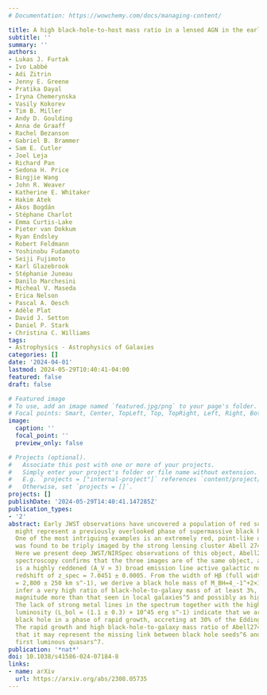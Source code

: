 ```yaml
---
# Documentation: https://wowchemy.com/docs/managing-content/

title: A high black-hole-to-host mass ratio in a lensed AGN in the early Universe
subtitle: ''
summary: ''
authors:
- Lukas J. Furtak
- Ivo Labbé
- Adi Zitrin
- Jenny E. Greene
- Pratika Dayal
- Iryna Chemerynska
- Vasily Kokorev
- Tim B. Miller
- Andy D. Goulding
- Anna de Graaff
- Rachel Bezanson
- Gabriel B. Brammer
- Sam E. Cutler
- Joel Leja
- Richard Pan
- Sedona H. Price
- Bingjie Wang
- John R. Weaver
- Katherine E. Whitaker
- Hakim Atek
- Ákos Bogdán
- Stéphane Charlot
- Emma Curtis-Lake
- Pieter van Dokkum
- Ryan Endsley
- Robert Feldmann
- Yoshinobu Fudamoto
- Seiji Fujimoto
- Karl Glazebrook
- Stéphanie Juneau
- Danilo Marchesini
- Micheal V. Maseda
- Erica Nelson
- Pascal A. Oesch
- Adèle Plat
- David J. Setton
- Daniel P. Stark
- Christina C. Williams
tags:
- Astrophysics - Astrophysics of Galaxies
categories: []
date: '2024-04-01'
lastmod: 2024-05-29T10:40:41-04:00
featured: false
draft: false

# Featured image
# To use, add an image named `featured.jpg/png` to your page's folder.
# Focal points: Smart, Center, TopLeft, Top, TopRight, Left, Right, BottomLeft, Bottom, BottomRight.
image:
  caption: ''
  focal_point: ''
  preview_only: false

# Projects (optional).
#   Associate this post with one or more of your projects.
#   Simply enter your project's folder or file name without extension.
#   E.g. `projects = ["internal-project"]` references `content/project/deep-learning/index.md`.
#   Otherwise, set `projects = []`.
projects: []
publishDate: '2024-05-29T14:40:41.147285Z'
publication_types:
- '2'
abstract: Early JWST observations have uncovered a population of red sources that
  might represent a previously overlooked phase of supermassive black hole growth^1-3.
  One of the most intriguing examples is an extremely red, point-like object that
  was found to be triply imaged by the strong lensing cluster Abell 2744 (ref. ^4).
  Here we present deep JWST/NIRSpec observations of this object, Abell2744-QSO1. The
  spectroscopy confirms that the three images are of the same object, and that it
  is a highly reddened (A_V ≃ 3) broad emission line active galactic nucleus at a
  redshift of z_spec = 7.0451 ± 0.0005. From the width of Hβ (full width at half-maximum
  = 2,800 ± 250 km s^-1), we derive a black hole mass of M_BH=4_-1^+2×1 0^7M_⊙ . We
  infer a very high ratio of black-hole-to-galaxy mass of at least 3%, an order of
  magnitude more than that seen in local galaxies^5 and possibly as high as 100%.
  The lack of strong metal lines in the spectrum together with the high bolometric
  luminosity (L_bol = (1.1 ± 0.3) × 10^45 erg s^-1) indicate that we are seeing the
  black hole in a phase of rapid growth, accreting at 30% of the Eddington limit.
  The rapid growth and high black-hole-to-galaxy mass ratio of Abell2744-QSO1 suggest
  that it may represent the missing link between black hole seeds^6 and one of the
  first luminous quasars^7.
publication: '*nat*'
doi: 10.1038/s41586-024-07184-8
links:
- name: arXiv
  url: https://arxiv.org/abs/2308.05735
---
```

